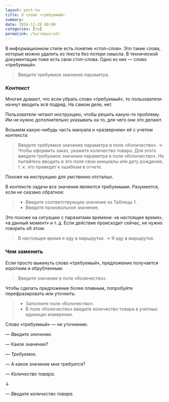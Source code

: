 ```yaml
---
layout: post-tw
title: О слове «требуемый»
summary: 
date: 2016-12-28 00:00
categories: [tw]
permalink: /tw/required/
---
```


В информационном стиле есть понятие «стоп-слов». Это такие слова, которые можно удалить из текста без потери смысла. В технической документации тоже есть свои стоп-слова. Одно из них — слово «требуемый».

> Введите требуемое значение параметра.

### Контекст
Многие думают, что если убрать слово «требуемый», то пользователи начнут вводить всё подряд. На самом деле, нет.

Пользователи читают инструкцию, чтобы решить какую-то проблему. Им не нужно дополнительно указывать на то, для чего они это делают.

Возьмем какую-нибудь часть мануала и «развернем» её с учетом контекста:

> Введите требуемое значение параметра в поле «Количество». → <br>
> Чтобы оформить заказ, укажите количество товара. Для этого введите требуемое значение параметра в поле «Количество». Не пытайтесь вводить в это поле свои инициалы или дату рождения, т. к. это приведет к ошибкам в отчете.

Похоже на инструкцию для умственно отсталых.

В контексте задачи все значения являются требуемыми. Разумеется, если не сказано обратное:

> - Введите соответствующее значение из Таблицы 1.
> - Введите произвольное значение.

Это похоже на ситуацию с паразитами времени: «в настоящее время», «в данный момент» и т. д. Если действие происходит сейчас, не нужно говорить об этом:

> В настоящее время я еду в маршрутке. → Я еду в маршрутке.

### Чем заменить
Если просто выкинуть слово «требуемый», предложение получается коротким и обрубленным:

> Введите значение в поле «Количество».

Чтобы сделать предложение более плавным, попробуйте перефразировать или уточнить:

> - Заполните поле «Количество».
> - В поле «Количество» введите количество товара в учетных единицах измерения.

Слово «требуемый» — не уточнение:

— *Введите значение.*

— Какое значение?

— *Требуемое.*

— А какое значение мне требуется?

— *Количество товара.*

↓

— *Введите количество товара.*